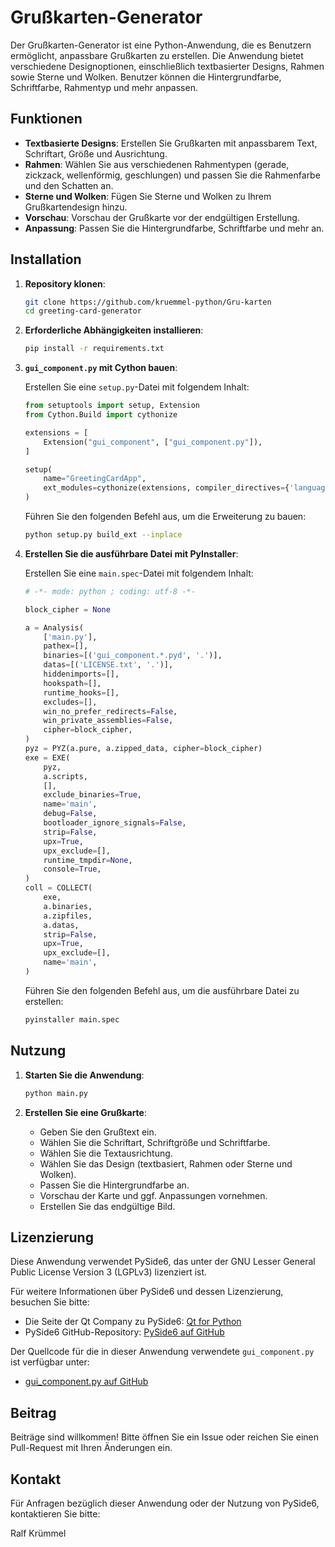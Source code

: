 # Grußkarten-Generator

Der Grußkarten-Generator ist eine Python-Anwendung, die es Benutzern ermöglicht, anpassbare Grußkarten zu erstellen. Die Anwendung bietet verschiedene Designoptionen, einschließlich textbasierter Designs, Rahmen sowie Sterne und Wolken. Benutzer können die Hintergrundfarbe, Schriftfarbe, Rahmentyp und mehr anpassen.

## Funktionen

- **Textbasierte Designs**: Erstellen Sie Grußkarten mit anpassbarem Text, Schriftart, Größe und Ausrichtung.
- **Rahmen**: Wählen Sie aus verschiedenen Rahmentypen (gerade, zickzack, wellenförmig, geschlungen) und passen Sie die Rahmenfarbe und den Schatten an.
- **Sterne und Wolken**: Fügen Sie Sterne und Wolken zu Ihrem Grußkartendesign hinzu.
- **Vorschau**: Vorschau der Grußkarte vor der endgültigen Erstellung.
- **Anpassung**: Passen Sie die Hintergrundfarbe, Schriftfarbe und mehr an.

## Installation

1. **Repository klonen**:

   ```sh
   git clone https://github.com/kruemmel-python/Gru-karten
   cd greeting-card-generator
   ```

2. **Erforderliche Abhängigkeiten installieren**:

   ```sh
   pip install -r requirements.txt
   ```

3. **`gui_component.py` mit Cython bauen**:

   Erstellen Sie eine `setup.py`-Datei mit folgendem Inhalt:

   ```python
   from setuptools import setup, Extension
   from Cython.Build import cythonize

   extensions = [
       Extension("gui_component", ["gui_component.py"]),
   ]

   setup(
       name="GreetingCardApp",
       ext_modules=cythonize(extensions, compiler_directives={'language_level': "3"}),
   )
   ```

   Führen Sie den folgenden Befehl aus, um die Erweiterung zu bauen:

   ```sh
   python setup.py build_ext --inplace
   ```

4. **Erstellen Sie die ausführbare Datei mit PyInstaller**:

   Erstellen Sie eine `main.spec`-Datei mit folgendem Inhalt:

   ```python
   # -*- mode: python ; coding: utf-8 -*-

   block_cipher = None

   a = Analysis(
       ['main.py'],
       pathex=[],
       binaries=[('gui_component.*.pyd', '.')],
       datas=[('LICENSE.txt', '.')],
       hiddenimports=[],
       hookspath=[],
       runtime_hooks=[],
       excludes=[],
       win_no_prefer_redirects=False,
       win_private_assemblies=False,
       cipher=block_cipher,
   )
   pyz = PYZ(a.pure, a.zipped_data, cipher=block_cipher)
   exe = EXE(
       pyz,
       a.scripts,
       [],
       exclude_binaries=True,
       name='main',
       debug=False,
       bootloader_ignore_signals=False,
       strip=False,
       upx=True,
       upx_exclude=[],
       runtime_tmpdir=None,
       console=True,
   )
   coll = COLLECT(
       exe,
       a.binaries,
       a.zipfiles,
       a.datas,
       strip=False,
       upx=True,
       upx_exclude=[],
       name='main',
   )
   ```

   Führen Sie den folgenden Befehl aus, um die ausführbare Datei zu erstellen:

   ```sh
   pyinstaller main.spec
   ```

## Nutzung

1. **Starten Sie die Anwendung**:

   ```sh
   python main.py
   ```

2. **Erstellen Sie eine Grußkarte**:
   - Geben Sie den Grußtext ein.
   - Wählen Sie die Schriftart, Schriftgröße und Schriftfarbe.
   - Wählen Sie die Textausrichtung.
   - Wählen Sie das Design (textbasiert, Rahmen oder Sterne und Wolken).
   - Passen Sie die Hintergrundfarbe an.
   - Vorschau der Karte und ggf. Anpassungen vornehmen.
   - Erstellen Sie das endgültige Bild.

## Lizenzierung

Diese Anwendung verwendet PySide6, das unter der GNU Lesser General Public License Version 3 (LGPLv3) lizenziert ist.

Für weitere Informationen über PySide6 und dessen Lizenzierung, besuchen Sie bitte:
- Die Seite der Qt Company zu PySide6: [Qt for Python](https://www.qt.io/qt-for-python)
- PySide6 GitHub-Repository: [PySide6 auf GitHub](https://github.com/qt/qt5/tree/pyside6)

Der Quellcode für die in dieser Anwendung verwendete `gui_component.py` ist verfügbar unter:
- [gui_component.py auf GitHub](https://github.com/kruemmel-python/Gru-karten/gui_component.py)

## Beitrag

Beiträge sind willkommen! Bitte öffnen Sie ein Issue oder reichen Sie einen Pull-Request mit Ihren Änderungen ein.

## Kontakt

Für Anfragen bezüglich dieser Anwendung oder der Nutzung von PySide6, kontaktieren Sie bitte:

Ralf Krümmel
